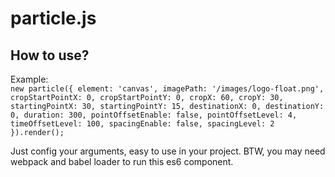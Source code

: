 # particle.js
## How to use?
Example:<br/>
    `new particle({
      element: 'canvas',
      imagePath: '/images/logo-float.png',
      cropStartPointX: 0,
      cropStartPointY: 0,
      cropX: 60,
      cropY: 30,
      startingPointX: 30,
      startingPointY: 15,
      destinationX: 0,
      destinationY: 0,
      duration: 300,
      pointOffsetEnable: false,
      pointOffsetLevel: 4,
      timeOffsetLevel: 100,
      spacingEnable: false,
      spacingLevel: 2
    }).render();`

Just config your arguments, easy to use in your project. BTW, you may need webpack and babel loader to run this es6 component.
